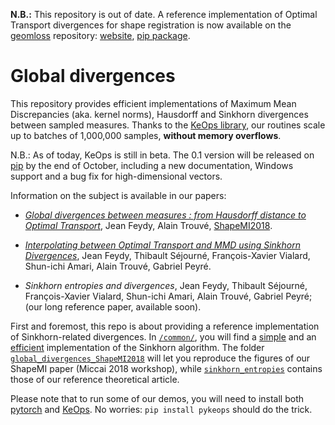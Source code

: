 **N.B.:** This repository is out of date. A reference implementation of Optimal Transport divergences for shape registration is now available on the [geomloss](https://github.com/jeanfeydy/geomloss) repository: [website](https://www.kernel-operations.io/geomloss), [pip package](https://pypi.org/project/geomloss/).


# Global divergences

This repository provides efficient implementations of
Maximum Mean Discrepancies (aka. kernel norms),
Hausdorff and Sinkhorn divergences between sampled measures.
Thanks to the [KeOps library](https://www.kernel-operations.io),
our routines scale up to batches of 1,000,000 samples, **without memory overflows**.

N.B.: As of today, KeOps is still in beta. The 0.1 version will be released on [pip](https://pypi.org/project/pykeops/) by the end of October, including a new documentation, Windows support and a bug fix for high-dimensional vectors.

Information on the subject is available in our papers:

- [*Global divergences between measures : from Hausdorff distance to Optimal Transport*](https://hal.archives-ouvertes.fr/hal-01827184/),
  Jean Feydy, Alain Trouvé, [ShapeMI2018](https://shapemi.github.io/).

- [*Interpolating between Optimal Transport and MMD using Sinkhorn Divergences*](https://arxiv.org/abs/1810.08278),
  Jean Feydy, Thibault Séjourné, François-Xavier Vialard, Shun-ichi Amari, Alain Trouvé, Gabriel Peyré.
  
- *Sinkhorn entropies and divergences*,
  Jean Feydy, Thibault Séjourné, François-Xavier Vialard, Shun-ichi Amari, Alain Trouvé, Gabriel Peyré; (our long reference paper, available soon).

First and foremost, this repo is about providing a reference implementation of Sinkhorn-related divergences. In [`/common/`](./common), you will find
a [simple](./common/sinkhorn_balanced_simple.py) and
an [efficient](./common/sinkhorn_balanced.py) implementation of
the Sinkhorn algorithm.
The folder [`global_divergences_ShapeMI2018`](./global_divergences_ShapeMI2018)
will let you reproduce the figures of our ShapeMI paper (Miccai 2018 workshop),
while [`sinkhorn_entropies`](./sinkhorn_entropies) contains those
of our reference theoretical article.

Please note that to run some of our demos, you will need to install
both [pytorch](https://pytorch.org/) and [KeOps](https://www.kernel-operations.io). No worries: `pip install pykeops` should do the trick.

